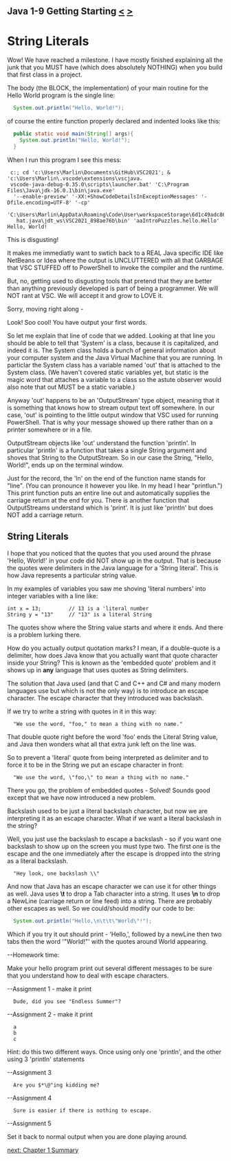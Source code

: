 ## Java 1-9 Getting Starting [&LT;](Java0108.md) [&GT;](Java0110.md)
# String Literals 

Wow! We have reached a milestone. I have mostly finished explaining all the junk that you MUST have (which does absolutely NOTHING) when you build that first class in a project. 

The body (the BLOCK, the implementation) of your main routine for the Hello World program is the single line:

```java
  System.out.println("Hello, World!");
```

of course the entire function properly declared and indented looks like this:

```java
  public static void main(String[] args){
    System.out.println("Hello, World!");
  }
```

When I run this program I see this mess:
```text
 c:; cd 'c:\Users\Marlin\Documents\GitHub\VSC2021'; & 'c:\Users\Marlin\.vscode\extensions\vscjava.
 vscode-java-debug-0.35.0\scripts\launcher.bat' 'C:\Program Files\Java\jdk-16.0.1\bin\java.exe'
  '--enable-preview' '-XX:+ShowCodeDetailsInExceptionMessages' '-Dfile.encoding=UTF-8' '-cp'
   'C:\Users\Marlin\AppData\Roaming\Code\User\workspaceStorage\6d1c49adc86f5fdb18d9d7c23f000ee9\red
   hat.java\jdt_ws\VSC2021_898ae76b\bin' 'aaIntroPuzzles.hello.Hello' 
Hello, World!
```

This is disgusting! 

It makes me immediatly want to swtich back to a REAL Java specific IDE like NetBeans or Idea where the output is UNCLUTTERED with all that GARBAGE that VSC STUFFED off to PowerShell to invoke the compiler and the runtime. 

But, no, getting used to disgusting tools that pretend that they are better than anything previously developed is part of being a programmer. We will NOT rant at VSC. We will accept it and grow to LOVE it. 

Sorry, moving right along -

Look! Soo cool! You have output your first words.

So let me explain that line of code that we added. Looking at that line you should be able to tell that 'System' is a class, because it is capitalized, and indeed it is. The System class holds a bunch of general information about your computer system and the Java Virtual Machine that you are running. In particlar the System class has a variable named 'out' that is attached to the System class. (We haven't covered static variables yet, but static is the magic word that attaches a variable to a class so the astute observer would also note that out MUST be a static variable.)

Anyway 'out' happens to be an 'OutputStream' type object, meaning that it is something that knows how to stream output text off somewhere. In our case, 'out' is pointing to the little output window that VSC used for running PowerShell. That is why your message showed up there rather than on a printer somewhere or in a file.

OutputStream objects like 'out' understand the function 'println'. In particular 'println' is a function that takes a single String argument and shoves that String to the OutputStream. So in our case the String, "Hello, World!", ends up on the terminal window.

Just for the record, the 'ln' on the end of the function name stands for "line". (You can pronounce it however you like. In my head I hear "printlun.") This print function puts an entire line out and automatically supplies the carriage return at the end for you. There is another function that OutputStreams understand which is 'print'. It is just like 'println' but does NOT add a carriage return.

## String Literals

I hope that you noticed that the quotes that you used around the phrase 'Hello, World!' in your code did NOT show up in the output. That is because the quotes were delimiters in the Java language for a 'String literal'. This is how Java represents a particular string value.  

In my examples of variables you saw me shoving 'literal numbers' into integer variables with a line like:

```text
int x = 13;         // 13 is a 'literal number
String y = "13"     // "13" is a literal String
```

The quotes show where the String value starts and where it ends. And there is a problem lurking there.

How do you actually output quotation marks? I mean, if a double-quote is a delimiter, how does Java know that you actually want that quote character inside your String? This is known as the 'embedded quote' problem and it shows up in **any** language that uses quotes as String delimiters.

The solution that Java used (and that C and C++ and C# and many modern languages use but which is not the only way) is to introduce an escape character. The escape character that they introduced was backslash.

If we try to write a string with quotes in it in this way:

```text
  "We use the word, "foo," to mean a thing with no name."
```

That double quote right before the word 'foo' ends the Literal String value, and Java then wonders what all that extra junk left on the line was.

So to prevent a 'literal' quote from being interpreted as delimiter and to force it to be in the String we put an escape character in front:

```text
  "We use the word, \"foo,\" to mean a thing with no name."
```

There you go, the problem of embedded quotes - Solved! Sounds good except that we have now introduced a new problem. 

Backslash used to be just a literal backslash character, but now we are interpreting it as an escape character. What if we want a literal backslash in the string? 

Well, you just use the backslash to escape a backslash - so if you want one backslash to show up on the screen you must type two. The first one is the escape and the one immediately after the escape is dropped into the string as a literal backslash.

```text
  "Hey look, one backslash \\"
```

And now that Java has an escape character we can use it for other things as well. Java uses **\t** to drop a Tab character into a string. It uses **\n** to drop a NewLine (carriage return or line feed) into a string. There are probably other escapes as well. So we could/should modify our code to be:

```java
  System.out.println("Hello,\n\t\t\"World\"!");
```

Which if you try it out should print - 'Hello,', followed by a newLine then two tabs then the word '"World!"' with the quotes around World appearing.

--Homework time:

Make your hello program print out several different messages to be sure that you understand how to deal with escape characters.

--Assignment 1 - make it print
```text
  Dude, did you see "Endless Summer"?
```

--Assignment 2 - make it print

```text
  a 
  b
  c
```

Hint: do this two different ways. 
Once using only one 'println', and the other using 3 'println' statements

--Assignment 3
```text
  Are you $*\@"ing kidding me?
```
--Assignment 4
```text
  Sure is easier if there is nothing to escape.
```

--Assignment 5

Set it back to normal output when you are done playing around.

[next: Chapter 1 Summary](Java0110.md)